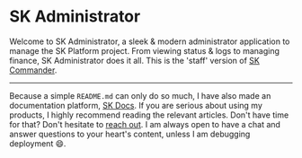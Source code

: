 # SK Administrator

Welcome to SK Administrator, a sleek & modern administrator application to manage the SK Platform project. From viewing status & logs to managing finance, SK Administrator does it all. This is the 'staff' version of [SK Commander](https://github.com/SVKruik-Organization/SK-Commander).

---

Because a simple `README.md` can only do so much, I have also made an documentation platform, [SK Docs](https://platform.stefankruik.com/documentation). If you are serious about using my products, I highly recommend reading the relevant articles. Don't have time for that? Don't hesitate to [reach out](https://platform.stefankruik.com/documentation/read/Doc/Community/Support). I am always open to have a chat and answer questions to your heart's content, unless I am debugging deployment 😄.
